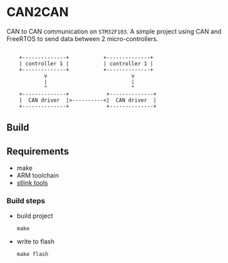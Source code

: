 # CAN2CAN

CAN to CAN communication on `STM32F103`. A simple project using CAN and FreeRTOS to send data between 2 micro-controllers.

```text

    +--------------+           +--------------+    
    | controller 1 |           | controller 1 |
    +--------------+           +--------------+ 
            v                           v
            |                           |
            ^                           ^
    +--------------+            +--------------+
    |  CAN driver  |>----------<|  CAN driver  |
    +--------------+            +--------------+
```


## Build

## Requirements

- make
- ARM toolchain
- [stlink tools](https://github.com/stlink-org/stlink)

### Build steps

- build project
    ```shell
    make
    ```

- write to flash
    ```shell
    make flash
    ```
